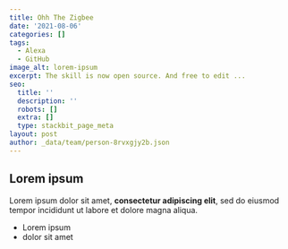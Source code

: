 ```yaml
---
title: Ohh The Zigbee
date: '2021-08-06'
categories: []
tags:
  - Alexa
  - GitHub
image_alt: lorem-ipsum
excerpt: The skill is now open source. And free to edit ...
seo:
  title: ''
  description: ''
  robots: []
  extra: []
  type: stackbit_page_meta
layout: post
author: _data/team/person-8rvxgjy2b.json
---
```

## Lorem ipsum

Lorem ipsum dolor sit amet, **consectetur adipiscing elit**, sed do eiusmod tempor incididunt ut labore et dolore magna aliqua.

- Lorem ipsum
- dolor sit amet